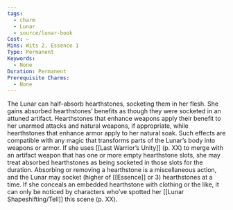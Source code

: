 ```yaml
---
tags:
  - charm
  - Lunar
  - source/lunar-book
Cost: —
Mins: Wits 2, Essence 1
Type: Permanent
Keywords:
  - None
Duration: Permanent
Prerequisite Charms:
  - None
---
```

The Lunar can half-absorb hearthstones, socketing them in her flesh. She gains absorbed hearthstones’ benefits as though they were socketed in an attuned artifact. Hearthstones that enhance weapons apply their benefit to her unarmed attacks and natural weapons, if appropriate, while hearthstones that enhance armor apply to her natural soak. Such effects are compatible with any magic that transforms parts of the Lunar’s body into weapons or armor. If she uses [[Last Warrior’s Unity]] (p. XX) to merge with an artifact weapon that has one or more empty hearthstone slots, she may treat absorbed hearthstones as being socketed in those slots for the duration. Absorbing or removing a hearthstone is a miscellaneous action, and the Lunar may socket (higher of [[Essence]] or 3) hearthstones at a time. If she conceals an embedded hearthstone with clothing or the like, it can only be noticed by characters who’ve spotted her [[Lunar Shapeshifting/Tell]] this scene (p. XX).